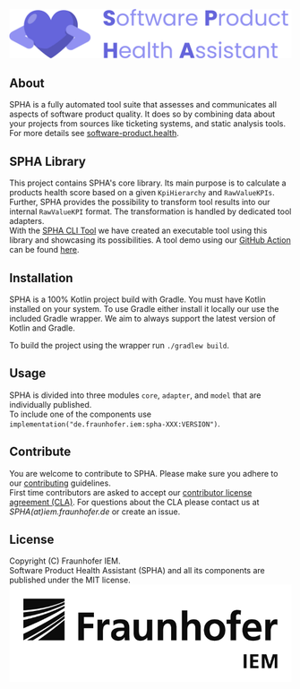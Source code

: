 ![SPHA Logo](docs/img/Software_Project_Health_Assistant_Secondary-Logo.png)

## About

SPHA is a fully automated tool suite that assesses and communicates all aspects
of software product quality. It does so by combining data about your projects
from sources like ticketing systems, and static analysis tools. For more details
see [software-product.health](https://www.software-product.health).

## SPHA Library

This project contains SPHA's core library. Its main purpose is to calculate a products health score
based on a given `KpiHierarchy` and `RawValueKPIs`. Further, SPHA provides the possibility to transform
tool results into our internal `RawValueKPI` format. The transformation is handled by dedicated tool
adapters.  
With the [SPHA CLI Tool](https://www.github.com/fraunhofer-iem/spha-cli) we have created an executable tool using this
library and showcasing its possibilities.
A tool demo using our [GitHub Action](https://www.github.com/fraunhofer-iem/spha-action) can be
found [here](https://www.github.com/fraunhofer-iem/spha-demo).

## Installation

SPHA is a 100% Kotlin project build with Gradle. You must have Kotlin installed on your
system. To use Gradle either install it locally our use the included Gradle wrapper.
We aim to always support the latest version of Kotlin and Gradle.

To build the project using the wrapper run `./gradlew build`.

## Usage

SPHA is divided into three modules `core`, `adapter`, and `model` that are individually published.  
To include one of the components use `implementation("de.fraunhofer.iem:spha-XXX:VERSION")`.

## Contribute

You are welcome to contribute to SPHA. Please make sure you adhere to our
[contributing](CONTRIBUTING.md) guidelines.  
First time contributors are asked to accept our
[contributor license agreement (CLA)](CLA.md).
For questions about the CLA please contact us at _SPHA(at)iem.fraunhofer.de_ or create an issue.

## License

Copyright (C) Fraunhofer IEM.  
Software Product Health Assistant (SPHA) and all its components are published under the MIT license.
<picture>
  <source media="(prefers-color-scheme: dark)" srcset="docs/img/IEM_Logo_White.png">
  <source media="(prefers-color-scheme: light)" srcset="docs/img/IEM_Logo_Dark.png">
  <img src="docs/img/IEM_Logo_Dark.png" alt="Logo IEM"/>
</picture>
